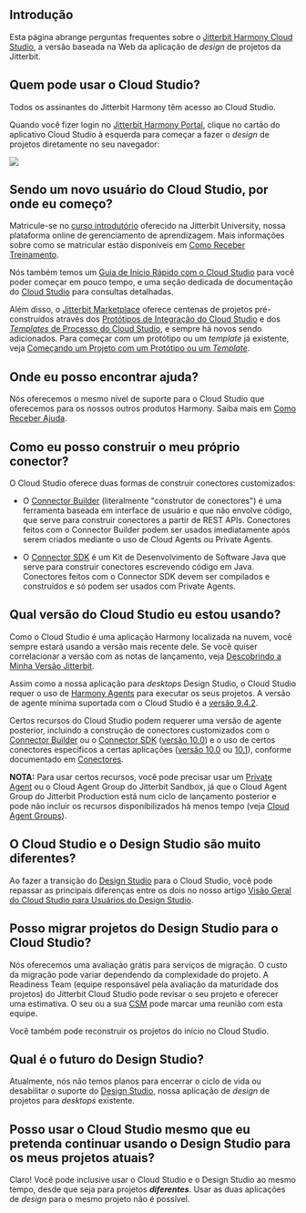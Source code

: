 [//]: # (Perguntas Frequentes sobre o Cloud Studio)
[//]: # (This is a translation of Version 9, published on September 27, 2021.)

## Introdução

Esta página abrange perguntas frequentes sobre o [Jitterbit Harmony Cloud
Studio](https://success.jitterbit.com/display/CS/Cloud+Studio?showLanguage=pt_BR), a versão baseada na Web da aplicação de *design* de projetos
da Jitterbit.


## Quem pode usar o Cloud Studio?

Todos os assinantes do Jitterbit Harmony têm acesso ao Cloud Studio.

Quando você fizer login no [Jitterbit Harmony Portal](https://success.jitterbit.com/display/DOC/Jitterbit+Harmony+Portal?showLanguage=pt_BR),
clique no cartão do aplicativo Cloud Studio à esquerda para começar a fazer o *design* de projetos diretamente no
seu navegador:

<span class="confluence-embedded-file-wrapper"><img
src="https://docs-source.jitterbit.com/hp/landing/cards_cloud-studio_with-header.png"
class="confluence-embedded-image confluence-external-resource"></span>


## Sendo um novo usuário do Cloud Studio, por onde eu começo?

Matricule-se no [curso introdutório](https://success.jitterbit.com/display/DOC/Getting+Training?showLanguage=pt_BR#GettingTraining-cloud-studio)
oferecido na Jitterbit University, nossa plataforma online de gerenciamento de aprendizagem. Mais informações sobre
como se matricular estão disponíveis em [Como Receber
Treinamento](https://success.jitterbit.com/display/DOC/Getting+Training?showLanguage=pt_BR).

Nós também temos um [Guia de Início Rápido com o Cloud
Studio](https://success.jitterbit.com/display/CS/Cloud+Studio+Quick+Start+Guide?showLanguage=pt_BR) para você poder começar em pouco tempo, e uma
seção dedicada de documentação do [Cloud Studio](https://success.jitterbit.com/display/CS/Cloud+Studio?showLanguage=pt_BR) para consultas
detalhadas.

Além disso, o [Jitterbit Marketplace](https://success.jitterbit.com/display/DOC/Marketplace?showLanguage=pt_BR) oferece centenas de projetos
pré-construídos através dos [Protótipos de Integração do Cloud
Studio](https://success.jitterbit.com/display/CS/Cloud+Studio+Integration+Recipes?showLanguage=pt_BR) e dos [*Templates* de Processo do Cloud
Studio](https://success.jitterbit.com/display/CS/Cloud+Studio+Process+Templates?showLanguage=pt_BR), e sempre há novos sendo adicionados. Para
começar com um protótipo ou um *template* já existente, veja [Começando um Projeto com um Protótipo ou um
*Template*](https://success.jitterbit.com/display/DOC/Starting+a+Recipe+or+Template+Project?showLanguage=pt_BR).


## Onde eu posso encontrar ajuda?

Nós oferecemos o mesmo nível de suporte para o Cloud Studio que oferecemos para os nossos outros produtos Harmony.
Saiba mais em [Como Receber Ajuda](https://success.jitterbit.com/display/DOC/Getting+Support?showLanguage=pt_BR).


## Como eu posso construir o meu próprio conector?

O Cloud Studio oferece duas formas de construir conectores customizados:

-   O [Connector Builder](https://success.jitterbit.com/display/CS/Connector+Builder?showLanguage=pt_BR) (literalmente "construtor de
    conectores") é uma ferramenta baseada em interface de usuário e que não envolve código, que serve para construir
    conectores a partir de REST APIs. Conectores feitos com o Connector Builder podem ser usados imediatamente após
    serem criados mediante o uso de Cloud Agents ou Private Agents.

-   O [Connector SDK](https://developer.jitterbit.com/pt/connector-sdk/) é um Kit de Desenvolvimento de Software
    Java que serve para construir conectores escrevendo código em Java. Conectores feitos com o Connector SDK devem
    ser compilados e construídos e só podem ser usados com Private Agents.


## Qual versão do Cloud Studio eu estou usando?

Como o Cloud Studio é uma aplicação Harmony localizada na nuvem, você sempre estará usando a versão mais recente
dele. Se você quiser correlacionar a versão com as notas de lançamento, veja [Descobrindo a Minha Versão
Jitterbit](https://success.jitterbit.com/display/DOC/Finding+My+Jitterbit+Version?showLanguage=pt_BR).

Assim como a nossa aplicação para *desktops* Design Studio, o Cloud Studio requer o uso de [Harmony
Agents](https://success.jitterbit.com/display/DOC/Agent?showLanguage=pt_BR) para executar os seus projetos. A versão de agente mínima suportada
com o Cloud Studio é a [versão 9.4.2](https://success.jitterbit.com/display/DOC/9.4?showLanguage=pt_BR).

Certos recursos do Cloud Studio podem requerer uma versão de agente posterior, incluindo a construção de conectores
customizados com o [Connector Builder](https://success.jitterbit.com/display/CS/Connector+Builder?showLanguage=pt_BR) ou o [Connector
SDK](https://developer.jitterbit.com/pt/connector-sdk/) ([versão 10.0](https://success.jitterbit.com/display/DOC/10.0?showLanguage=pt_BR)) e o
uso de certos conectores específicos a certas aplicações ([versão 10.0](https://success.jitterbit.com/display/DOC/10.0?showLanguage=pt_BR) ou
[10.1](https://success.jitterbit.com/display/DOC/10.1?showLanguage=pt_BR)), conforme documentado em
[Conectores](https://success.jitterbit.com/display/CS/Connectors?showLanguage=pt_BR).

<div class="confluence-information-macro confluence-information-macro-information conf-macro output-block" data-hasbody="true" data-macro-name="info">
  <span class="aui-icon aui-icon-small aui-iconfont-info confluence-information-macro-icon"> </span>
  <div class="confluence-information-macro-body">
    <strong>NOTA:</strong> Para usar certos recursos, você pode precisar usar um <a
    href="/display/DOC/Private+Agents?showLanguage=pt_BR">Private Agent</a> ou o Cloud Agent Group do Jitterbit
    Sandbox, já que o Cloud Agent Group do Jitterbit Production está num ciclo de lançamento posterior e pode não
    incluir os recursos disponibilizados há menos tempo (veja <a
    href="/display/DOC/Cloud+Agent+Groups?showLanguage=pt_BR">Cloud Agent Groups</a>).
  </div>
</div>


## O Cloud Studio e o Design Studio são muito diferentes?

Ao fazer a transição do [Design Studio](https://success.jitterbit.com/display/DOC/Design+Studio?showLanguage=pt_BR) para o Cloud Studio, você
pode repassar as principais diferenças entre os dois no nosso artigo [Visão Geral do Cloud Studio para Usuários do
Design Studio](https://success.jitterbit.com/display/CS/Cloud+Studio+Overview+for+Design+Studio+Users?showLanguage=pt_BR).


## Posso migrar projetos do Design Studio para o Cloud Studio?

Nós oferecemos uma avaliação grátis para serviços de migração. O custo da migração pode variar dependendo da
complexidade do projeto. A Readiness Team (equipe responsável pela avaliação da maturidade dos projetos) do
Jitterbit Cloud Studio pode revisar o seu projeto e oferecer uma estimativa. O seu ou a sua
[CSM](mailto:success@jitterbit.com) pode marcar uma reunião com esta equipe.

Você também pode reconstruir os projetos do início no Cloud Studio.


## Qual é o futuro do Design Studio?

Atualmente, nós não temos planos para encerrar o ciclo de vida ou desabilitar o suporte do [Design
Studio](https://success.jitterbit.com/display/DOC/Design+Studio?showLanguage=pt_BR), nossa aplicação de *design* de projetos para *desktops*
existente.


## Posso usar o Cloud Studio mesmo que eu pretenda continuar usando o Design Studio para os meus projetos atuais?

Claro! Você pode inclusive usar o Cloud Studio e o Design Studio ao mesmo tempo, desde que seja para projetos
***diferentes***. Usar as duas aplicações de *design* para o mesmo projeto não é possível.
